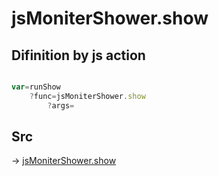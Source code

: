 # jsMoniterShower.show

## Difinition by js action

```js.js

var=runShow
	?func=jsMoniterShower.show
		?args=

```

## Src

-> [jsMoniterShower.show](https://github.com/puutaro/CommandClick/blob/master/app/src/main/java/com/puutaro/commandclick/fragment_lib/terminal_fragment/js_interface/system/JsMoniterShower.kt#L26)


